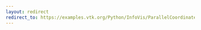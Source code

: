 ```yaml
---
layout: redirect
redirect_to: https://examples.vtk.org/Python/InfoVis/ParallelCoordinatesView/
---
```

